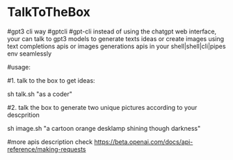 # TalkToTheBox 
#gpt3 cli way #gptcli #gpt-cli 
instead of using the chatgpt web interface, your can 
talk to gpt3 models to generate texts ideas 
or create images 
using text completions apis
or images generations apis
in your shell|shell|cli|pipes env seamlessly

#usage:

#1. talk to the box to get ideas:

sh talk.sh "as a coder"



#2. talk the box to generate two unique pictures according to your descprition

sh image.sh "a cartoon orange desklamp shining though darkness"


#more apis description check https://beta.openai.com/docs/api-reference/making-requests
